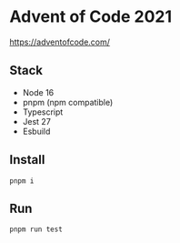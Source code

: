 # Advent of Code 2021

https://adventofcode.com/

## Stack
- Node 16
- pnpm (npm compatible)
- Typescript
- Jest 27
- Esbuild

## Install 
```shell
pnpm i
```

## Run
```shell
pnpm run test
```
